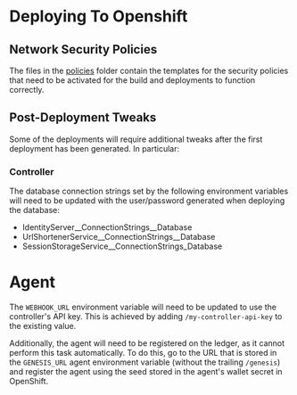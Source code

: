 # Deploying To Openshift

## Network Security Policies

The files in the [policies](./policies) folder contain the templates for the security policies that need to be activated for the build and deployments to function correctly.

## Post-Deployment Tweaks

Some of the deployments will require additional tweaks after the first deployment has been generated. In particular:

### Controller

The database connection strings set by the following environment variables will need to be updated with the user/password generated when deploying the database:

- IdentityServer__ConnectionStrings__Database
- UrlShortenerService__ConnectionStrings__Database
- SessionStorageService__ConnectionStrings_Database

# Agent

The `WEBHOOK_URL` environment variable will need to be updated to use the controller's API key. This is achieved by adding `/my-controller-api-key` to the existing value.

Additionally, the agent will need to be registered on the ledger, as it cannot perform this task automatically. To do this, go to the URL that is stored in the `GENESIS_URL` agent environment variable (without the trailing `/genesis`) and register the agent using the seed stored in the agent's wallet secret in OpenShift. 